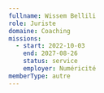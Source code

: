 ```yaml
---
fullname: Wissem Bellili
role: Juriste
domaine: Coaching
missions:
  - start: 2022-10-03
    end: 2027-08-26
    status: service
    employer: Numéricité
memberType: autre
---
```

